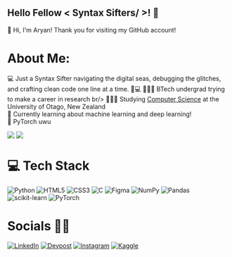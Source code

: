 <!-- Level 3: Add custom code -->

## Hello Fellow < Syntax Sifters/ >! 🧩
👋 Hi, I'm Aryan! Thank you for visiting my GitHub account!

# About Me: 
💻 Just a Syntax Sifter navigating the digital seas, debugging the glitches, and crafting clean code one line at a time. 🧩💻
👨🏻‍💻 BTech undergrad trying to make a career in research br/>
🙋🏻‍♂️ Studying [Computer Science](https://youtu.be/Dd_4zfmY-aA?si=3NnnJ-j5ls7johlv) at the University of Otago, New Zealand<br/>
💭 Currently learning about machine learning and deep learning!<br/>
🍄 PyTorch uwu

<!-- GitHub stats from https://github.com/anuraghazra/github-readme-stats -->
![](https://github-readme-streak-stats.herokuapp.com/?user=vansh2101&theme=radical&hide_border=false)
![](https://github-readme-stats.vercel.app/api?username=c0der-aryan&theme=radical&hide_border=false&include_all_commits=true&count_private=true)

# 💻 Tech Stack
<!-- Badges from https://github.com/Ileriayo/markdown-badges -->
![Python](https://img.shields.io/badge/python-3670A0?style=for-the-badge&logo=python&logoColor=ffdd54)
![HTML5](https://img.shields.io/badge/html5-%23E34F26.svg?style=for-the-badge&logo=html5&logoColor=white)
![CSS3](https://img.shields.io/badge/css3-%231572B6.svg?style=for-the-badge&logo=css3&logoColor=white)
![C](https://img.shields.io/badge/c-%2300599C.svg?style=for-the-badge&logo=c&logoColor=white)
![Figma](https://img.shields.io/badge/figma-%23F24E1E.svg?style=for-the-badge&logo=figma&logoColor=white)
![NumPy](https://img.shields.io/badge/numpy-%23013243.svg?style=for-the-badge&logo=numpy&logoColor=white) 
![Pandas](https://img.shields.io/badge/pandas-%23150458.svg?style=for-the-badge&logo=pandas&logoColor=white) 
![scikit-learn](https://img.shields.io/badge/scikit--learn-%23F7931E.svg?style=for-the-badge&logo=scikit-learn&logoColor=white)
![PyTorch](https://img.shields.io/badge/pytorch-EE4C2C?style=for-the-badge&logo=pytorch&logoColor=white)

# Socials 🙌🏻 
[![LinkedIn](https://img.shields.io/badge/LinkedIn-%230077B5.svg?logo=linkedin&logoColor=white&color=blue&style=flat)](https://linkedin.com/in/vanshsachdeva) 
[![Devpost](https://img.shields.io/badge/Devpost-%230077B5.svg?logo=devpost&logoColor=white&color=023d54&style=flat)](https://devpost.com/vansh2101)
[![Instagram](https://img.shields.io/badge/Instagram-%23E4405F.svg?logo=Instagram&logoColor=white&style=flat)](https://instagram.com/vansh_2101) 
[![Kaggle](https://img.shields.io/badge/Kaggle-20BEFF.svg?logo=Kaggle&logoColor=white&style=flat)](https://www.kaggle.com/soodaryan)
